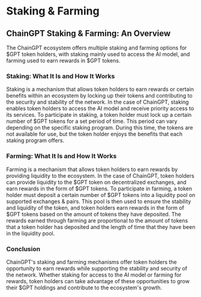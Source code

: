 # Staking & Farming

## ChainGPT Staking & Farming: An Overview

The ChainGPT ecosystem offers multiple staking and farming options for $GPT token holders, with staking mainly used to access the AI model, and farming used to earn rewards in $GPT tokens.



### Staking: What It Is and How It Works

Staking is a mechanism that allows token holders to earn rewards or certain benefits within an ecosystem by locking up their tokens and contributing to the security and stability of the network. In the case of ChainGPT, staking enables token holders to access the AI model and receive priority access to its services. To participate in staking, a token holder must lock up a certain number of $GPT tokens for a set period of time. This period can vary depending on the specific staking program. During this time, the tokens are not available for use, but the token holder enjoys the benefits that each staking program offers.



### Farming: What It Is and How It Works

Farming is a mechanism that allows token holders to earn rewards by providing liquidity to the ecosystem. In the case of ChainGPT, token holders can provide liquidity to the $GPT token on decentralized exchanges, and earn rewards in the form of $GPT tokens. To participate in farming, a token holder must deposit a certain number of $GPT tokens into a liquidity pool on supported exchanges & pairs. This pool is then used to ensure the stability and liquidity of the token, and token holders earn rewards in the form of $GPT tokens based on the amount of tokens they have deposited. The rewards earned through farming are proportional to the amount of tokens that a token holder has deposited and the length of time that they have been in the liquidity pool.



### Conclusion

ChainGPT's staking and farming mechanisms offer token holders the opportunity to earn rewards while supporting the stability and security of the network. Whether staking for access to the AI model or farming for rewards, token holders can take advantage of these opportunities to grow their $GPT holdings and contribute to the ecosystem's growth.
